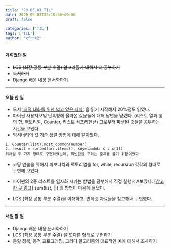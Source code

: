 ```yaml
---
title: "20.05.03_TIL"
date: 2020-05-03T22:10:50+09:00
draft: false

categories: ['TIL']
tags: ['TIL']
author: "xfrnk2"
---
```

#### 계획했던 일
+ ~~LCS (최장 공통 부분 수열) 알고리즘에 대해서 더 공부하기~~
+ ~~독서하기~~
+ Django 배운 내용 문서화하기
---
#### 오늘 한 일 

+ 도서 ['지적 대화를 위한 넓고 얕은 지식'](http://www.yes24.com/Product/Goods/15281236) 을 읽기 시작해서 20%정도 읽었다.
+ 파이썬 사용자모임 단톡방에 올라온 질문들에 대해 답변을 남겼다. (리스트 열과 행의 합, 팩토리얼, Counter, 리스트 컴프리헨션) 그로부터 파생된 것들을 공부하는 시간을 보냈다.
+ 딕셔너리의 값 기준 정렬 방법에 대해 알아봤다.
~~~
1. Counter(list).most_common(number) 
2. result = sorted(arr.items(), key=lambda x : x[1])
위처럼 두 가지 형태로 구현하였는데, 최빈값을 구하는 문제를 풀기 위함이었다.
~~~
+ 코딩 연습을 위해서 피보나치와 팩토리얼을 for, while, recursion 각각의 형태로 구현해 보았다.
+ 파이썬의 2중 리스트를 일자화 시키는 방법을 공부해서 직접 실행시켜보았다. [[참고한 곳 링크]](https://winterj.me/list_of_lists_to_flatten/) sum(list, []) 의 방법이 마음에 들었다.
 
+ LCS (최장 공통 부분 수열)을 이해하고, 인터넷 자료들을 참고해서 구현했다.
--- 
#### 내일 할 일  
+ Django 배운 내용 문서화하기
+ LCS (최장 공통 부분 수열) 을 또다른 형태로 구현하기
+ 분할 정복, 동적 프로그래밍, 그리디 알고리즘의 대표적인 예에 대해서 조사하기